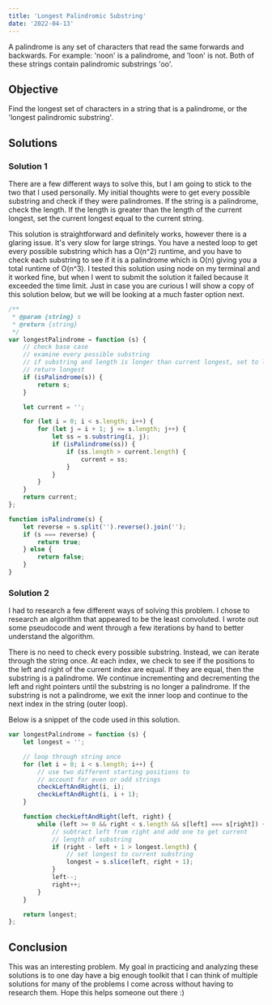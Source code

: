 ```yaml
---
title: 'Longest Palindromic Substring'
date: '2022-04-13'
---
```


A palindrome is any set of characters that read the same forwards and backwards. For example: 'noon' is a palindrome, and 'loon' is not. Both of these strings contain palindromic substrings 'oo'.

## Objective

Find the longest set of characters in a string that is a palindrome, or the 'longest palindromic substring'.

## Solutions

### Solution 1

There are a few different ways to solve this, but I am going to stick to the two that I used personally. My initial thoughts were to get every possible substring and check if they were palindromes. If the string is a palindrome, check the length. If the length is greater than the length of the current longest, set the current longest equal to the current string.

This solution is straightforward and definitely works, however there is a glaring issue. It's very slow for large strings. You have a nested loop to get every possible substring which has a O(n^2) runtime, and you have to check each substring to see if it is a palindrome which is O(n) giving you a total runtime of O(n^3). I tested this solution using node on my terminal and it worked fine, but when I went to submit the solution it failed because it exceeded the time limit. Just in case you are curious I will show a copy of this solution below, but we will be looking at a much faster option next.

```js
/**
 * @param {string} s
 * @return {string}
 */
var longestPalindrome = function (s) {
    // check base case
    // examine every possible substring
    // if substring and length is longer than current longest, set to longest
    // return longest
    if (isPalindrome(s)) {
        return s;
    }

    let current = '';

    for (let i = 0; i < s.length; i++) {
        for (let j = i + 1; j <= s.length; j++) {
            let ss = s.substring(i, j);
            if (isPalindrome(ss)) {
                if (ss.length > current.length) {
                    current = ss;
                }
            }
        }
    }
    return current;
};

function isPalindrome(s) {
    let reverse = s.split('').reverse().join('');
    if (s === reverse) {
        return true;
    } else {
        return false;
    }
}
```

### Solution 2

I had to research a few different ways of solving this problem. I chose to research an algorithm that appeared to be the least convoluted. I wrote out some pseudocode and went through a few iterations by hand to better understand the algorithm.

There is no need to check every possible substring. Instead, we can iterate through the string once. At each index, we check to see if the positions to the left and right of the current index are equal. If they are equal, then the substring is a palindrome. We continue incrementing and decrementing the left and right pointers until the substring is no longer a palindrome. If the substring is not a palindrome, we exit the inner loop and continue to the next index in the string (outer loop).

Below is a snippet of the code used in this solution.

```js
var longestPalindrome = function (s) {
    let longest = '';

    // loop through string once
    for (let i = 0; i < s.length; i++) {
        // use two different starting positions to
        // account for even or odd strings
        checkLeftAndRight(i, i);
        checkLeftAndRight(i, i + 1);
    }

    function checkLeftAndRight(left, right) {
        while (left >= 0 && right < s.length && s[left] === s[right]) {
            // subtract left from right and add one to get current
            // length of substring
            if (right - left + 1 > longest.length) {
                // set longest to current substring
                longest = s.slice(left, right + 1);
            }
            left--;
            right++;
        }
    }

    return longest;
};
```

## Conclusion

This was an interesting problem. My goal in practicing and analyzing these solutions is to one day have a big enough toolkit that I can think of multiple solutions for many of the problems I come across without having to research them. Hope this helps someone out there :)
